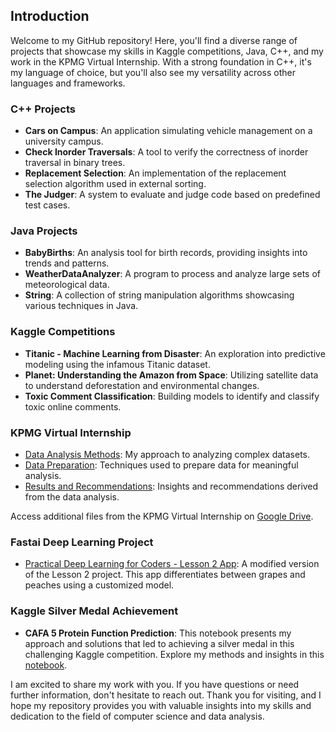 ## Introduction
Welcome to my GitHub repository! Here, you'll find a diverse range of projects that showcase my skills in Kaggle competitions, Java, C++, and my work in the KPMG Virtual Internship. With a strong foundation in C++, it's my language of choice, but you'll also see my versatility across other languages and frameworks.

### C++ Projects
- **Cars on Campus**: An application simulating vehicle management on a university campus.
- **Check Inorder Traversals**: A tool to verify the correctness of inorder traversal in binary trees.
- **Replacement Selection**: An implementation of the replacement selection algorithm used in external sorting.
- **The Judger**: A system to evaluate and judge code based on predefined test cases.

### Java Projects
- **BabyBirths**: An analysis tool for birth records, providing insights into trends and patterns.
- **WeatherDataAnalyzer**: A program to process and analyze large sets of meteorological data.
- **String**: A collection of string manipulation algorithms showcasing various techniques in Java.

### Kaggle Competitions
- **Titanic - Machine Learning from Disaster**: An exploration into predictive modeling using the infamous Titanic dataset.
- **Planet: Understanding the Amazon from Space**: Utilizing satellite data to understand deforestation and environmental changes.
- **Toxic Comment Classification**: Building models to identify and classify toxic online comments.

### KPMG Virtual Internship
- [Data Analysis Methods](./KPMG_Intership/Data_Analysis_Methods.md): My approach to analyzing complex datasets.
- [Data Preparation](./KPMG_Intership/Data_Preparation.md): Techniques used to prepare data for meaningful analysis.
- [Results and Recommendations](./KPMG_Intership/Results_and_Recommendations.md): Insights and recommendations derived from the data analysis.

Access additional files from the KPMG Virtual Internship on [Google Drive](https://drive.google.com/drive/folders/1LVpIuhkjQSpM4BLtXYsWJvtSEp9cxPOl?usp=sharing).

### Fastai Deep Learning Project
- [Practical Deep Learning for Coders - Lesson 2 App](https://huggingface.co/spaces/zhangxiangzx/testing): A modified version of the Lesson 2 project. This app differentiates between grapes and peaches using a customized model.

### Kaggle Silver Medal Achievement
- **CAFA 5 Protein Function Prediction**: This notebook presents my approach and solutions that led to achieving a silver medal in this challenging Kaggle competition. Explore my methods and insights in this [notebook](https://www.kaggle.com/wadnijfioa).

I am excited to share my work with you. If you have questions or need further information, don't hesitate to reach out. Thank you for visiting, and I hope my repository provides you with valuable insights into my skills and dedication to the field of computer science and data analysis.

